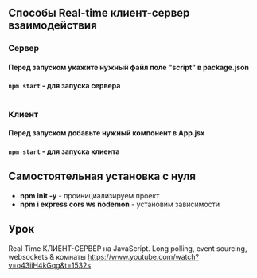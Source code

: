 ## Способы Real-time клиент-сервер взаимодействия

### Сервер
#### Перед запуском укажите нужный файл поле "script" в package.json 
#### `npm start` - для запуска сервера

#

### Клиент
#### Перед запуском добавьте нужный компонент в App.jsx
#### `npm start` - для запуска клиента



## Самостоятельная установка с нуля
- **npm init -y** - проинициализируем проект
- **npm i express cors ws nodemon** - установим зависимости

## Урок
Real Time КЛИЕНТ-СЕРВЕР на JavaScript. Long polling, event sourcing, websockets & комнаты
https://www.youtube.com/watch?v=o43iiH4kGqg&t=1532s